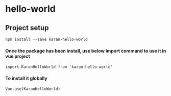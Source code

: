 # hello-world

## Project setup
```
npm install --save karan-hello-world
```

#### Once the package has been install, use below import command to use it in vue project
```
import KaranHelloWorld from 'karan-hello-world'
```

#### To install it globally
    
```
Vue.use(KaranHelloWorld)
```